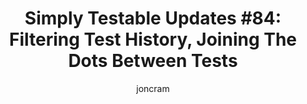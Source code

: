 ---
layout: default
title: "Simply Testable Updates #84: Filtering Test History, Joining The Dots Between Tests"
author: joncram
newsletter:
    issue_number: 84th
    url: https://us5.campaign-archive2.com/?u=ac75e33d993d2b502e333ddd0&amp;id=38a7b68f0e
    highlights:
        - Filtering test history
        - Joining the dots between tests
    closing_sentence: Expect the next newsletter in a week from now on 16 April 2014
---